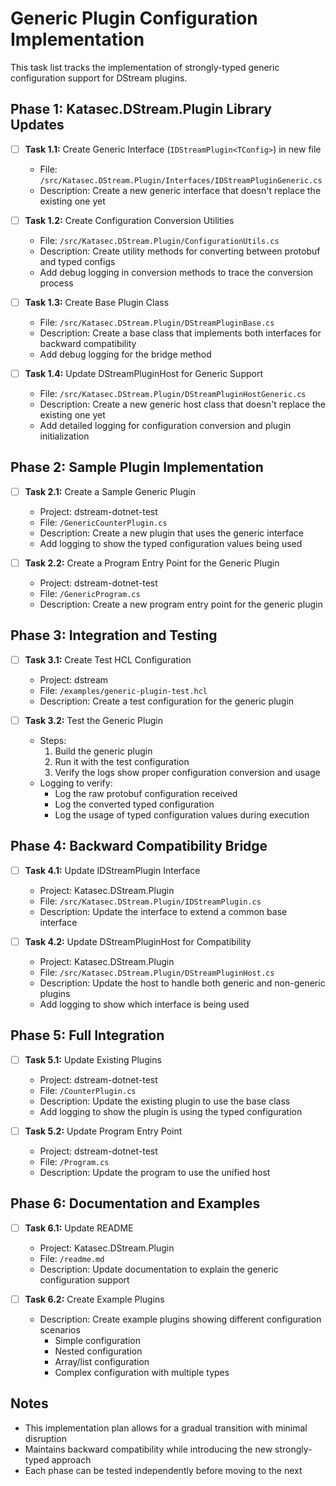 # Generic Plugin Configuration Implementation

This task list tracks the implementation of strongly-typed generic configuration support for DStream plugins.

## Phase 1: Katasec.DStream.Plugin Library Updates

- [ ] **Task 1.1:** Create Generic Interface (`IDStreamPlugin<TConfig>`) in new file
  - File: `/src/Katasec.DStream.Plugin/Interfaces/IDStreamPluginGeneric.cs`
  - Description: Create a new generic interface that doesn't replace the existing one yet

- [ ] **Task 1.2:** Create Configuration Conversion Utilities
  - File: `/src/Katasec.DStream.Plugin/ConfigurationUtils.cs`
  - Description: Create utility methods for converting between protobuf and typed configs
  - Add debug logging in conversion methods to trace the conversion process

- [ ] **Task 1.3:** Create Base Plugin Class
  - File: `/src/Katasec.DStream.Plugin/DStreamPluginBase.cs`
  - Description: Create a base class that implements both interfaces for backward compatibility
  - Add debug logging for the bridge method

- [ ] **Task 1.4:** Update DStreamPluginHost for Generic Support
  - File: `/src/Katasec.DStream.Plugin/DStreamPluginHostGeneric.cs`
  - Description: Create a new generic host class that doesn't replace the existing one yet
  - Add detailed logging for configuration conversion and plugin initialization

## Phase 2: Sample Plugin Implementation

- [ ] **Task 2.1:** Create a Sample Generic Plugin
  - Project: dstream-dotnet-test
  - File: `/GenericCounterPlugin.cs`
  - Description: Create a new plugin that uses the generic interface
  - Add logging to show the typed configuration values being used

- [ ] **Task 2.2:** Create a Program Entry Point for the Generic Plugin
  - Project: dstream-dotnet-test
  - File: `/GenericProgram.cs`
  - Description: Create a new program entry point for the generic plugin

## Phase 3: Integration and Testing

- [ ] **Task 3.1:** Create Test HCL Configuration
  - Project: dstream
  - File: `/examples/generic-plugin-test.hcl`
  - Description: Create a test configuration for the generic plugin

- [ ] **Task 3.2:** Test the Generic Plugin
  - Steps:
    1. Build the generic plugin
    2. Run it with the test configuration
    3. Verify the logs show proper configuration conversion and usage
  - Logging to verify:
    - Log the raw protobuf configuration received
    - Log the converted typed configuration
    - Log the usage of typed configuration values during execution

## Phase 4: Backward Compatibility Bridge

- [ ] **Task 4.1:** Update IDStreamPlugin Interface
  - Project: Katasec.DStream.Plugin
  - File: `/src/Katasec.DStream.Plugin/IDStreamPlugin.cs`
  - Description: Update the interface to extend a common base interface

- [ ] **Task 4.2:** Update DStreamPluginHost for Compatibility
  - Project: Katasec.DStream.Plugin
  - File: `/src/Katasec.DStream.Plugin/DStreamPluginHost.cs`
  - Description: Update the host to handle both generic and non-generic plugins
  - Add logging to show which interface is being used

## Phase 5: Full Integration

- [ ] **Task 5.1:** Update Existing Plugins
  - Project: dstream-dotnet-test
  - File: `/CounterPlugin.cs`
  - Description: Update the existing plugin to use the base class
  - Add logging to show the plugin is using the typed configuration

- [ ] **Task 5.2:** Update Program Entry Point
  - Project: dstream-dotnet-test
  - File: `/Program.cs`
  - Description: Update the program to use the unified host

## Phase 6: Documentation and Examples

- [ ] **Task 6.1:** Update README
  - Project: Katasec.DStream.Plugin
  - File: `/readme.md`
  - Description: Update documentation to explain the generic configuration support

- [ ] **Task 6.2:** Create Example Plugins
  - Description: Create example plugins showing different configuration scenarios
    - Simple configuration
    - Nested configuration
    - Array/list configuration
    - Complex configuration with multiple types

## Notes

- This implementation plan allows for a gradual transition with minimal disruption
- Maintains backward compatibility while introducing the new strongly-typed approach
- Each phase can be tested independently before moving to the next
